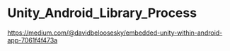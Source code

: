 # Unity_Android_Library_Process

https://medium.com/@davidbeloosesky/embedded-unity-within-android-app-7061f4f473a
